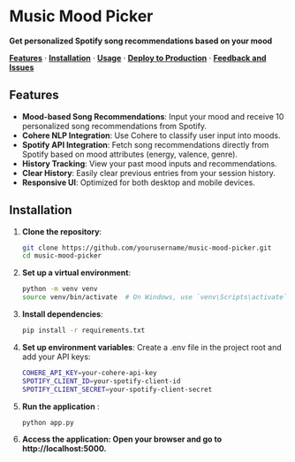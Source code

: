 # Music Mood Picker

**Get personalized Spotify song recommendations based on your mood**

[**Features**](#features) · [**Installation**](#installation) · [**Usage**](#usage) · [**Deploy to Production**](#deploy-to-production) · [**Feedback and Issues**](#feedback-and-issues)

## Features

- **Mood-based Song Recommendations**: Input your mood and receive 10 personalized song recommendations from Spotify.
- **Cohere NLP Integration**: Use Cohere to classify user input into moods.
- **Spotify API Integration**: Fetch song recommendations directly from Spotify based on mood attributes (energy, valence, genre).
- **History Tracking**: View your past mood inputs and recommendations.
- **Clear History**: Easily clear previous entries from your session history.
- **Responsive UI**: Optimized for both desktop and mobile devices.

## Installation

1. **Clone the repository**:

   ```bash
   git clone https://github.com/yourusername/music-mood-picker.git
   cd music-mood-picker

2. **Set up a virtual environment**:
   ```bash
   python -m venv venv
   source venv/bin/activate  # On Windows, use `venv\Scripts\activate`
   
3. **Install dependencies**:
   ```bash
   pip install -r requirements.txt

4. **Set up environment variables**:
Create a .env file in the project root and add your API keys:
   ```bash
   COHERE_API_KEY=your-cohere-api-key
   SPOTIFY_CLIENT_ID=your-spotify-client-id
   SPOTIFY_CLIENT_SECRET=your-spotify-client-secret
   
5. **Run the application** :
   ```bash
   python app.py

6. **Access the application:
   Open your browser and go to http://localhost:5000.**